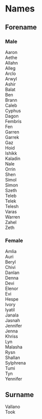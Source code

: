 # Names
## Forename
### Male
Aaron  
Aethe  
Allahn  
Alleg  
Arclo  
Arwyl  
Ashir  
Balat  
Ben  
Brann  
Caleb  
Cyphus  
Dagon  
Fembris  
Fen  
Garren  
Garrek  
Gaz  
Hoid  
Ishikk  
Kaladin  
Nale  
Orrin  
Shen  
Simol  
Simon  
Szeth  
Teleb  
Telek  
Telesh  
Varas  
Warren  
Zahel  
Zeth

### Female
Amlia  
Auri  
Beryl  
Chivi  
Danlan  
Denna  
Devi  
Elenor  
Evi  
Hespe  
Ivory  
Iyatil  
Janala  
Jasnah  
Jennifer  
Jenna  
Khriss  
Lyn  
Malasha  
Rysn  
Shallan  
Sylphrena  
Tumi  
Tyn  
Yennifer

## Surname
Vallano  
Took